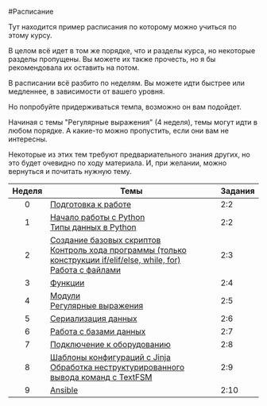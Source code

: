 #Расписание

Тут находится пример расписания по которому можно учиться по этому курсу.

В целом всё идет в том же порядке, что и разделы курса, но некоторые разделы пропущены. Вы можете их также прочесть, но я бы рекомендовала их оставить на потом.

В расписании всё разбито по неделям. Вы можете идти быстрее или медленнее, в зависимости от вашего уровня.

Но попробуйте придерживаться темпа, возможно он вам подойдет.

Начиная с темы "Регулярные выражения" (4 неделя), темы могут идти в любом порядке. А какие-то можно пропустить, если они вам не интересны.

Некоторые из этих тем требуют предвариательного знания других, но это будет очевидно по ходу материала. И, при желании, можно вернуться и почитать нужную тему.

| Неделя | Темы | Задания |
| :--: | -- | -- |
| 0 | [Подготовка к работе](https://natenka.gitbooks.io/pyneng/content/chapter1/)| 2:2 |
| 1 | [Начало работы с Python](https://natenka.gitbooks.io/pyneng/content/chapter2/)<br>[Типы данных в Python](https://natenka.gitbooks.io/pyneng/content/chapter3/)| 2:2 |
| 2 | [Создание базовых скриптов](https://natenka.gitbooks.io/pyneng/content/chapter3a/)<br>[Контроль хода программы (только конструкции if/elif/else, while, for)](https://natenka.gitbooks.io/pyneng/content/chapter4/)<br>[Работа с файлами](https://natenka.gitbooks.io/pyneng/content/chapter5/)| 2:3 |
| 3 | [Функции](https://natenka.gitbooks.io/pyneng/content/chapter6/) | 2:4 |
| 4 | [Модули](https://natenka.gitbooks.io/pyneng/content/chapter7/)<br>[Регулярные выражения](https://natenka.gitbooks.io/pyneng/content/chapter8/) | 2:5 |
| 5 | [Сериализация данных]() | 2:6 |
| 6 | [Работа с базами данных](https://natenka.gitbooks.io/pyneng/content/chapter11/) | 2:7 |
| 7 | [Подключение к оборудованию]()| 2:8 |
| 8 | [Шаблоны конфигураций с Jinja](https://natenka.gitbooks.io/pyneng/content/chapter10/)<br>[Обработка неструктурированного вывода команд с TextFSM]()| 2:9 |
| 9 | [Ansible]() | 2:10 |
